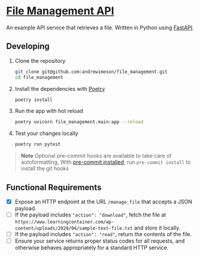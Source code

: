 # [File Management API](https://github.com/andrewimeson/file_management)

An example API service that retrieves a file. Written in Python using
[FastAPI][fastapi].

## Developing

1. Clone the repository

    ```sh
    git clone git@github.com:andrewimeson/file_management.git
    cd file_management
    ```

2. Install the dependencies with [Poetry][poetry]

   ```sh
   poetry install
   ```

3. Run the app with hot reload

   ```sh
   poetry uvicorn file_management.main:app --reload
   ```

4. Test your changes locally

   ```sh
   poetry run pytest
   ```

> **Note**
> Optional pre-commit hooks are available to take care of autoformatting,
> With [pre-commit installed][pre-com_install], run `pre-commit install` to
> install the git hooks

## Functional Requirements

- [X] Expose an HTTP endpoint at the URL `/manage_file` that accepts a JSON
      payload.
- [ ] If the payload includes `"action": "download"`, fetch the file at
      `https://www.learningcontainer.com/wp-content/uploads/2020/04/sample-text-file.txt`
      and store it locally.
- [ ] If the payload includes `"action": "read"`, return the contents of the
      file.
- [ ] Ensure your service returns proper status codes for all requests, and
      otherwise behaves appropriately for a standard HTTP service.

[poetry]: https://python-poetry.org
[fastapi]: https://fastapi.tiangolo.com
[pre-com_install]: https://pre-commit.com/#install
